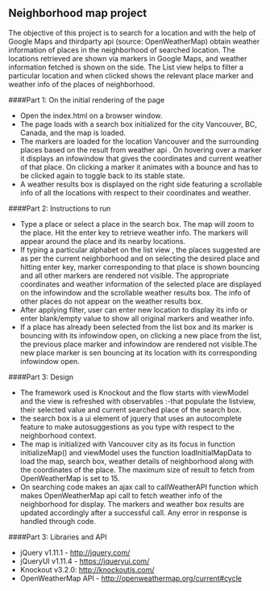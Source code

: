 ## Neighborhood map project
The objective of this project is to search for a location and with the help of Google Maps and thirdparty api (source: OpenWeatherMap) obtain weather information of places in the neighborhood of searched location. The locations retrieved are shown via markers in Google Maps, and weather information fetched is shown on the side. The List view helps to filter a particular location and when clicked shows the relevant place marker and weather info of the places of neighborhood.

####Part 1: On the initial rendering of the page
* Open the index.html on a browser window.
* The page loads with a search box initialized for the city Vancouver, BC, Canada, and the map is loaded.
* The markers are loaded for the location Vancouver and the surrounding places based on the result from weather api . On hovering over a marker it displays an infowindow that gives the coordinates and current weather of that place. On clicking a marker it animates with a bounce and has to be clicked again to toggle back to its stable state.
* A weather results box is displayed on the right side featuring a scrollable info of all the locations with respect to their coordinates and weather.

####Part 2: Instructions to run
* Type a place or select a place in the search box. The map will zoom to the place. Hit the enter key to retrieve weather info. The markers will appear around the place and its nearby locations.
* If typing a particular alphabet on the list view , the places suggested are as per the current neighborhood and on selecting the desired place and hitting enter key, marker corresponding to that place is shown bouncing and all other markers are rendered not visible. The appropriate coordinates and weather information of the selected place are displayed on the infowindow and the scrollable weather results box. The info of other places do not appear on the weather results box.
* After applying filter, user can enter new location to display its info or enter blank/empty value to show all original markers and weather info.
* If a place has already been selected from the list box and its marker is bouncing with its infowindow open, on clicking a new place from the list, the previous place marker and infowindow are rendered not visible.The new place marker is sen bouncing at its location with its corresponding infowindow open.


####Part 3: Design
* The framework used is Knockout and the flow starts with viewModel and the view is refreshed with observables :-that populate the listview, their selected value and current searched place of the search box.
* the search box is a ui element of jquery that uses an autocomplete feature to make autosuggestions as you type with respect to the neighborhood context.
* The map is initialized with Vancouver city as its focus in function initializeMap() and viewModel uses the function loadInitialMapData to load the map, search box, weather details of neighborhood along with the coordinates of the place. The maximum size of result to fetch from OpenWeatherMap is set to 15.
* On searching code makes an ajax call to callWeatherAPI function which makes OpenWeatherMap api call to fetch weather info of the neighborhood for display. The markers and weather box results are updated accordingly after a successful call. Any error in response is handled through code.

####Part 3: Libraries and API
* jQuery v1.11.1 - http://jquery.com/
* jQueryUI v1.11.4 - https://jqueryui.com/
* Knockout v3.2.0: http://knockoutjs.com/
* OpenWeatherMap API - http://openweathermap.org/current#cycle


